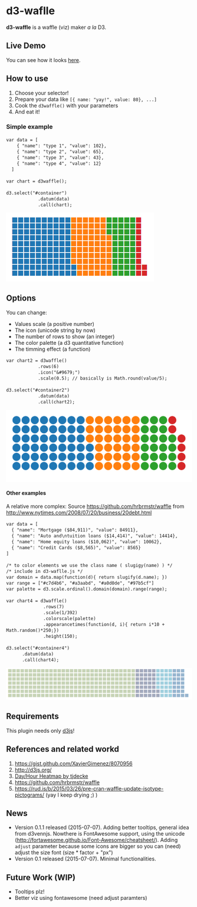 # d3-waflle

**d3-waffle**  is a waffle (viz) maker *a la* D3. 

## Live Demo

You can see how it looks [here](https://rawgit.com/jbkunst/d3-waffle/master/index.html).

## How to use

1. Choose your selector!
2. Prepare your data like `[{ name: "yay!", value: 80}, ...]`
2. Cook the `d3waffle()` with your parameters 
3. And eat it!

### Simple example 
```
var data = [
    { "name": "type 1", "value": 102},
    { "name": "type 2", "value": 65},
    { "name": "type 3", "value": 43},
    { "name": "type 4", "value": 12}
  ]

var chart = d3waffle();

d3.select("#container")
			.datum(data)
			.call(chart);
```

![](images/screenshot_1.png)

## Options

You can change:
- Values scale (a positive number)
- The icon (unicode string by now)
- The number of rows to show (an integer)
- The color palette (a d3 quantitative function) 
- The timming effect (a function)

```
var chart2 = d3waffle()
			.rows(6)
            .icon("&#9679;")
            .scale(0.5); // basically is Math.round(value/5);

d3.select("#container2")
			.datum(data)
			.call(chart2);

```
![](images/screenshot_2.png)

#### Other examples

A relative more complex:
Source https://github.com/hrbrmstr/waffle from http://www.nytimes.com/2008/07/20/business/20debt.html

```
var data = [
  { "name": "Mortgage ($84,911)", "value": 84911},
  { "name": "Auto and\ntuition loans ($14,414)", "value": 14414},
  { "name": "Home equity loans ($10,062)", "value": 10062},
  { "name": "Credit Cards ($8,565)", "value": 8565}
]

/* to color elements we use the class name ( slugigy(name) ) */
/* include in d3-waflle.js */
var domain = data.map(function(d){ return slugify(d.name); })
var range = ["#c7d4b6", "#a3aabd", "#a0d0de", "#97b5cf"]
var palette = d3.scale.ordinal().domain(domain).range(range);

var chart4 = d3waffle()
              .rows(7)
              .scale(1/392)
              .colorscale(palette)
              .appearancetimes(function(d, i){ return i*10 + Math.random()*250;})
              .height(150);

d3.select("#container4")
      .datum(data)
      .call(chart4);
```
![](images/screenshot_3.png)

## Requirements

This plugin needs only [d3js](http://d3js.org/)!

## References and related workd

1. https://gist.github.com/XavierGimenez/8070956
3. http://d3js.org/
4. [Day/Hour Heatmap by tjdecke](http://bl.ocks.org/tjdecke/5558084)
5. https://github.com/hrbrmstr/waffle
6. https://rud.is/b/2015/03/26/pre-cran-waffle-update-isotype-pictograms/ (yay I keep drying ;) )

## News
- Version 0.1.1 released (2015-07-07). Adding better tooltips, general idea from d3vennjs. Nowthere is FontAwesome support, using the unicode (http://fortawesome.github.io/Font-Awesome/cheatsheet/). Adding `adjust` parameter because some icons are bigger so you can (need) adjust the size font (size * factor + "px")
- Version 0.1 released (2015-07-07). Minimal functionalities. 

## Future Work (WIP)

- Tooltips plz!
- Better viz using fontawesome (need adjust paramters)
